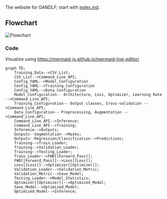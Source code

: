 The website for GANDLF; start with [index.md](./index.md).

## Flowchart

![Flowchart](https://raw.githubusercontent.com/sarthakpati/GANDLF/master/docs/images/flowchart.png?token=ACZNH6PO73ZNGZTBQDEGONS7XBIAU)


### Code 

Visualize using https://mermaid-js.github.io/mermaid-live-editor/

```mermaid
graph TD;
    Training_Data-->CSV_List;
    CSV_List-->Command_Line_API;
    Config_YAML-->Model_Configuration
    Config_YAML-->Training_Configuration
    Config_YAML-->Data_Configuration
    Model_Configuration-- Architecture, Loss, Optimizer, Learning Rate -->Command_Line_API;
    Training_Configuration-- Output classes, Cross-validation -->Command_Line_API;
    Data_Configuration-- Preprocessing, Augmentation -->Command_Line_API;
    Command_Line_API-->Inference;
    Command_Line_API-->Training;
    Inference-->Outputs;
    Outputs--Segmentation-->Masks;
    Outputs--Regression/Classification-->Predictions;
    Training-->Train_Loader;
    Training-->Validation_Loader;
    Training-->Testing_Loader;
    Train_Loader-->FWD[[Forward_Pass]];
    FWD[[Forward_Pass]]-->Loss[[Loss]];
    Loss[[Loss]]-->Optimizer[[Optimizer]];
    Validation_Loader-->Validation_Metric;
    Validation_Metric-->Save_Model;
    Testing_Loader-->Model_Statistics;
    Optimizer[[Optimizer]]-->Optimized_Model;
    Save_Model-->Optimized_Model;
    Optimized_Model-->Inference;
```
